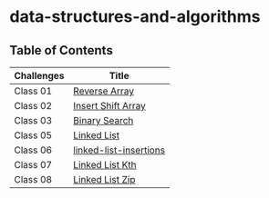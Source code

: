 # data-structures-and-algorithms

## Table of Contents

| Challenges | Title                                                                |
|------------|----------------------------------------------------------------------|
| Class 01   | [Reverse Array](./java-challenges-cc1/README.md)                     |
| Class 02   | [Insert Shift Array](./java-challenges-cc2/README.md)                |
| Class 03   | [Binary Search](./java-challenges-cc3/README.md)                     |
| Class 05   | [Linked List](./java-challenges-cc5/README.md)                       |
| Class 06   | [linked-list-insertions](./java-challenge-cc6/README.md)             |
| Class 07   | [Linked List Kth](challenge-cc7/README.md)                           |
| Class 08   | [Linked List Zip](challenge-cc8/README.md)                           |
